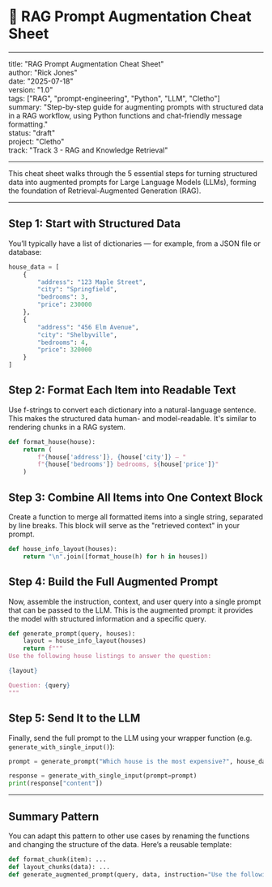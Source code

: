 # 🧠 RAG Prompt Augmentation Cheat Sheet

---
title: "RAG Prompt Augmentation Cheat Sheet"    
author: "Rick Jones"    
date: "2025-07-18"    
version: "1.0"    
tags: ["RAG", "prompt-engineering", "Python", "LLM", "Cletho"]    
summary: "Step-by-step guide for augmenting prompts with structured data in a RAG workflow, using Python functions and chat-friendly message formatting."    
status: "draft"    
project: "Cletho"   
track: "Track 3 - RAG and Knowledge Retrieval"    

---

This cheat sheet walks through the 5 essential steps for turning structured data into augmented prompts for Large Language Models (LLMs), forming the foundation of Retrieval-Augmented Generation (RAG).

---

## Step 1: Start with Structured Data

You’ll typically have a list of dictionaries — for example, from a JSON file or database:

```python
house_data = [
    {
        "address": "123 Maple Street",
        "city": "Springfield",
        "bedrooms": 3,
        "price": 230000
    },
    {
        "address": "456 Elm Avenue",
        "city": "Shelbyville",
        "bedrooms": 4,
        "price": 320000
    }
]
```

## Step 2: Format Each Item into Readable Text
Use f-strings to convert each dictionary into a natural-language sentence. This makes the structured data human- and model-readable. It's similar to rendering chunks in a RAG system.

```python
def format_house(house):
    return (
        f"{house['address']}, {house['city']} — "
        f"{house['bedrooms']} bedrooms, ${house['price']}"
    )
```

## Step 3: Combine All Items into One Context Block
Create a function to merge all formatted items into a single string, separated by line breaks. This block will serve as the "retrieved context" in your prompt.

```python   
def house_info_layout(houses):
    return "\n".join([format_house(h) for h in houses])
```

## Step 4: Build the Full Augmented Prompt
Now, assemble the instruction, context, and user query into a single prompt that can be passed to the LLM. This is the augmented prompt: it provides the model with structured information and a specific query.

```python
def generate_prompt(query, houses):
    layout = house_info_layout(houses)
    return f"""
Use the following house listings to answer the question:

{layout}

Question: {query}
"""
```

## Step 5: Send It to the LLM
Finally, send the full prompt to the LLM using your wrapper function (e.g. `generate_with_single_input()`):

```python   
prompt = generate_prompt("Which house is the most expensive?", house_data)

response = generate_with_single_input(prompt=prompt)
print(response["content"])
```

---   

## Summary Pattern
You can adapt this pattern to other use cases by renaming the functions and changing the structure of the data. Here’s a reusable template:

```python
def format_chunk(item): ...
def layout_chunks(data): ...
def generate_augmented_prompt(query, data, instruction="Use the following context to answer the question:"): ...
```
